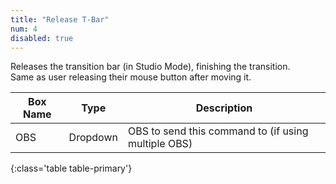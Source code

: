 ```yaml
---
title: "Release T-Bar"
num: 4
disabled: true
---
```


Releases the transition bar (in Studio Mode), finishing the transition.\
Same as user releasing their mouse button after moving it.

| Box Name | Type | Description | 
|-------|--------|--------
|OBS|Dropdown|OBS to send this command to (if using multiple OBS)|
{:class='table table-primary'}







